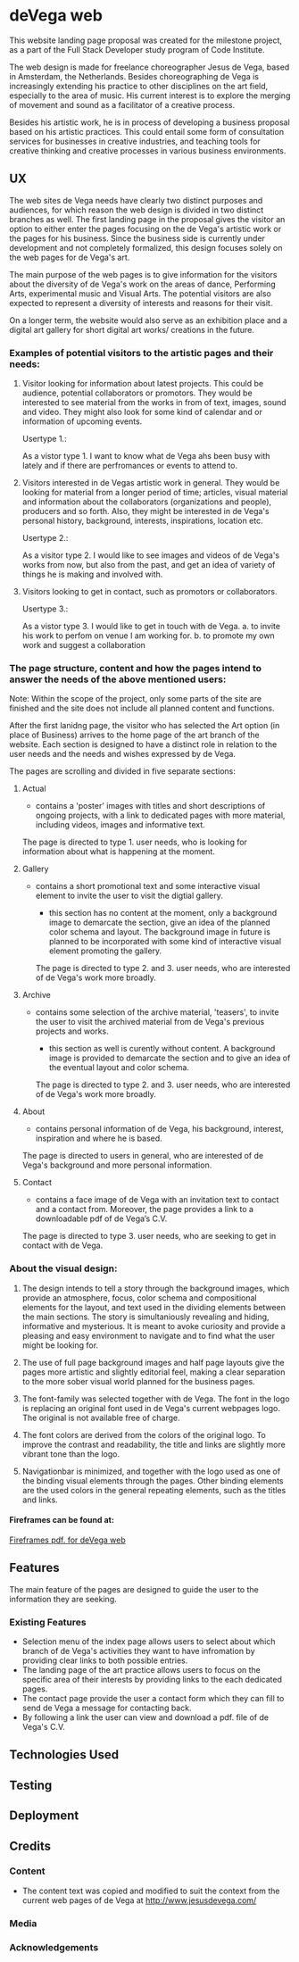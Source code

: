 # deVega web

This website landing page proposal was created for the milestone project, as a part of the Full Stack Developer study program of Code Institute. 

The web design is made for freelance choreographer Jesus de Vega, based in Amsterdam, the Netherlands. Besides choreographing de Vega is increasingly extending his practice to other disciplines on the art field, especially to the area of music. His current interest is to explore the merging of movement and sound as a facilitator of a creative process.

Besides his artistic work, he is in process of developing a business proposal based on his artistic practices. This could entail some form of consultation services for businesses in creative industries, and teaching tools for creative thinking and creative processes in various business environments.

 
## UX

The web sites de Vega needs have clearly two distinct purposes and audiences, for which reason the web design is divided in two distinct branches as well. The first landing page in the proposal gives the visitor an option to either enter the pages focusing on the de Vega's artistic work or the pages for his business. Since the business side is currently under development and not completely formalized, this design focuses solely on the web pages for de Vega's art.

The main purpose of the web pages is to give information for the visitors about the diversity of de Vega's work on the areas of dance, Performing Arts, experimental music and Visual Arts. The potential visitors are also expected to represent a diversity of interests and reasons for their visit.

On a longer term, the website would also serve as an exhibition place and a digital art gallery for short digital art works/ creations in the future.

### Examples of potential visitors to the artistic pages and their needs:

1. Visitor looking for information about latest projects. This could be audience, potential collaborators or promotors. They would be interested to see material from the works in from of text, images, sound and video. They might also look for some kind of calendar and or information of upcoming events.

    Usertype 1.:

    As a vistor type 1. I want to know what de Vega ahs been busy with lately and if there are perfromances or events to attend to.

2. Visitors interested in de Vegas artistic work in general. They would be looking for material from a longer period of time; articles, visual material and information about the collaborators (organizations and people), producers and so forth. Also, they might be interested in de Vega's personal history, background, interests, inspirations, location etc.

    Usertype 2.:

    As a visitor type 2. I would like to see images and videos of de Vega's works from now, but also from the past, and get an idea of variety of things he is making and involved with. 

3. Visitors looking to get in contact, such as promotors or collaborators.

    Usertype 3.:

    As a vistor type 3. I would like to get in touch with de Vega.
        a. to invite his work to perfom on venue I am working for.
        b. to promote my own work and suggest a collaboration

### The page structure, content and how the pages intend to answer the needs of the above mentioned users:

Note: Within the scope of the project, only some parts of the site are finished and the site does not include all planned content and functions.

After the first lanidng page, the visitor who has selected the Art option (in place of Business) arrives to the home page of the art branch of the website. Each section is designed to have a distinct role in relation to the user needs and the needs and wishes expressed by de Vega.

The pages are scrolling and divided in five separate sections:

1. Actual
    -  contains a 'poster' images with titles and short descriptions of ongoing projects, with a link to dedicated pages with more material, including videos, images and informative text. 

    The page is directed to type 1. user needs, who is looking for information about what is happening at the moment.

2. Gallery
    - contains a short promotional text and some interactive visual element to invite the user to visit the digtial gallery.
        - this section has no content at the moment, only a background image to demarcate the section, give an idea of the planned color schema and layout. The background image in future is planned to be incorporated with some kind of interactive visual element promoting the gallery.

        The page is directed to type 2. and 3. user needs, who are interested of de Vega's work more broadly. 

3. Archive
    - contains some selection of the archive material, 'teasers', to invite the user to visit the archived material from de Vega's previous projects and works.
        - this section as well is curently without content. A background image is provided to demarcate the section and to give an idea of the eventual layout and color schema.

       The page is directed to type 2. and 3. user needs, who are interested of de Vega's work more broadly.


4. About
    - contains personal information of de Vega, his background, interest, inspiration and where he is based.

    The page is directed to users in general, who are interested of de Vega's background and more personal information.

5. Contact
    - contains a face image of de Vega with an invitation text to contact and a contact from. Moreover, the page provides a link to a downloadable pdf of de Vega’s C.V.

     The page is directed to type 3. user needs, who are seeking to get in contact with de Vega.

### About the visual design:

1. The design intends to tell a story through the background images, which provide an atmosphere, focus, color schema and compositional elements for the layout, and text used in the dividing elements between the main sections.
The story is simultaniously revealing and hiding, informative and mysterious. It is meant to avoke curiosity and provide a pleasing and easy environment to navigate and to find what the user might be looking for. 

2. The use of full page background images and half page layouts give the pages more artistic and slightly editorial feel, making a clear separation to the more sober visual world planned for the business pages. 

3. The font-family was selected together with de Vega. The font in the logo is replacing an original font used in de Vega's current webpages logo. The original is not available free of charge.

4. The font colors are derived from the colors of the original logo. To improve the contrast and readability, the title and links are slightly more vibrant tone than the logo.

5. Navigationbar is minimized, and together with the logo used as one of the binding visual elements through the pages. Other binding elements are the used colors in the general repeating elements, such as the titles and links.

#### Fireframes can be found at:

[Fireframes pdf. for deVega web](../fireframes/monkeed.pdf)

## Features

The main feature of the pages are designed to guide the user to the information they are seeking.
 
### Existing Features
-   Selection menu of the index page allows users to select about which branch of de Vega's activities they want to have infromation by providing clear links to both possible entries.
-  The landing page of the art practice allows users to focus on the specific area of their interests by providing links to the each dedicated pages.
-   The contact page provide the user a contact form which they can fill to send de Vega a message for contacting back. 
-   By following a link the user can view and download a pdf. file of de Vega's C.V.


## Technologies Used


## Testing


## Deployment


## Credits

### Content
- The content text was copied and modified to suit the context from the current web pages of de Vega at http://www.jesusdevega.com/

### Media


### Acknowledgements
